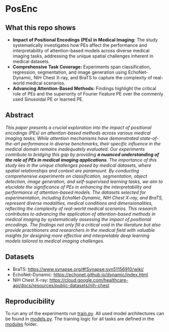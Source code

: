 # PosEnc

## What this repo shows
- **Impact of Positional Encodings (PEs) in Medical Imaging:** The study systematically investigates how PEs affect the performance and interpretability of attention-based models across diverse medical imaging tasks, addressing the unique spatial challenges inherent in medical datasets.
- **Comprehensive Task Coverage:** Experiments span classification, regression, segmentation, and image generation using EchoNet-Dynamic, NIH Chest X-ray, and BraTS to capture the complexity of real-world medical scenarios.
- **Advancing Attention-Based Methods:** Findings highlight the critical role of PEs and the superiority of Fourier Feature PE over the commenly used Sinusoidal PE or learned PE.

## Abstract
_This paper presents a crucial exploration into the impact of positional encodings (PEs) on attention-based methods across various medical imaging tasks. While attention mechanisms have demonstrated state-of-the-art performance in diverse benchmarks, their specific influence in the medical domain remains inadequately evaluated. Our experiments contribute to bridging this gap by providing **a nuanced understanding of the role of PEs in medical imaging applications**. The importance of this study lies in the unique challenges posed by medical datasets, where spatial relationships and context are paramount. By conducting comprehensive experiments on classification, segmentation, object detection, image generation, and self-supervised learning tasks, we aim to elucidate the significance of PEs in enhancing the interpretability and performance of attention-based models. The datasets selected for experimentation, including EchoNet-Dynamic, NIH Chest X-ray, and BraTS, represent diverse modalities, medical conditions and dimensionalities, reflecting the complexity of real-world medical scenarios.  This research contributes to advancing the application of attention-based methods in medical imaging by systematically assessing the impact of positional encodings. The findings not only fill a critical void in the literature but also provide practitioners and researchers in the medical field with valuable insights for designing more effective and interpretable deep learning models tailored to medical imaging challenges._

## Datasets
 
- BraTS:            https://www.synapse.org/#!Synapse:syn51156910/wiki/
- EchoNet-Dynamic:  https://echonet.github.io/dynamic/index.html
- NIH Chest X-ray:  https://cloud.google.com/healthcare-api/docs/resources/public-datasets/nih-chest


## Reproducibility
To run any of the experiments run [train.py](./posenc/train.py). All used model architectures can be found in [models.py](./posenc/nets/models.py). The training logic for all tasks are defined in the [modules](./posenc/modules) folder.  
